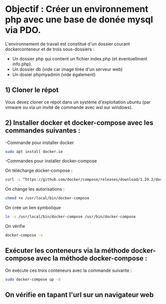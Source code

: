 # Objectif : Créer un environnement php avec une base de donée mysql via PDO.
L'environnement de travail est constitué d'un dossier courant dockerconteneur et de trois sous-dossiers :
- Un dossier php qui contient un fichier index.php (et éventuellment info.php).
- Un dossier db (vide car image tirée d'un serveur web)
- Un dosier phpmyadmin (vide également)
  
## 1) Cloner le répot 
Vous devez cloner ce répot dans un système d'exploitation  ubuntu (par vmware ou via un invité de commande avec wsl sur windows).

## 2) Installer docker et docker-compose avec les commandes suivantes :
-Commande pour installer docker 
 ```bash
sudo apt install docker.io
```
-Commandes pour installer docker-compose 

On télécharge docker-compose :
```bash
curl -L “https://github.com/docker/compose/releases/download/1.29.2/docker-compose-$(uname -s)-$(uname -m)" -o /usr/local/bin/docker-compose
```
On change les autorisations : 
```bash
chmod +x /usr/local/bin/docker-compose
```
On crée un lien symbolique
```bash
ln -s /usr/local/bin/docker-compose /usr/bin/docker-compose
```
On vérifie 
```bash
docker-compose -v
```
## Exécuter les conteneurs via la méthode docker-compose avec la méthode docker-compose :
On exécute ces trois conteneurs avec la commande suivante :
```bash
sudo docker-compose up -d
```

## On vérifie en tapant l'url sur un navigateur web



